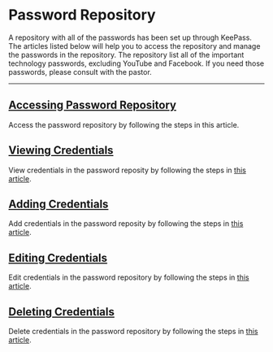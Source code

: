 # Password Repository

A repository with all of the passwords has been set up through KeePass. The articles listed below will help you to access the repository and manage the passwords in the repository. The repository list all of the important technology passwords, excluding YouTube and Facebook. If you need those passwords, please consult with the pastor.

---

## [Accessing Password Repository](accessing.md)
  Access the password repository by following the steps in this article.

## [Viewing Credentials](viewing.md)
  View credentials in the password reposity by following the steps in [this article](accessing.md).

## [Adding Credentials](addng.md)
  Add credentials in the password reposity by following the steps in [this article](accessing.md).

## [Editing Credentials](editing.md)
  Edit credentials in the password repository by following the steps in [this article](accessing.md).

## [Deleting Credentials](removing.md)
  Delete credentials in the password repository by following the steps in [this article](accessing.md).